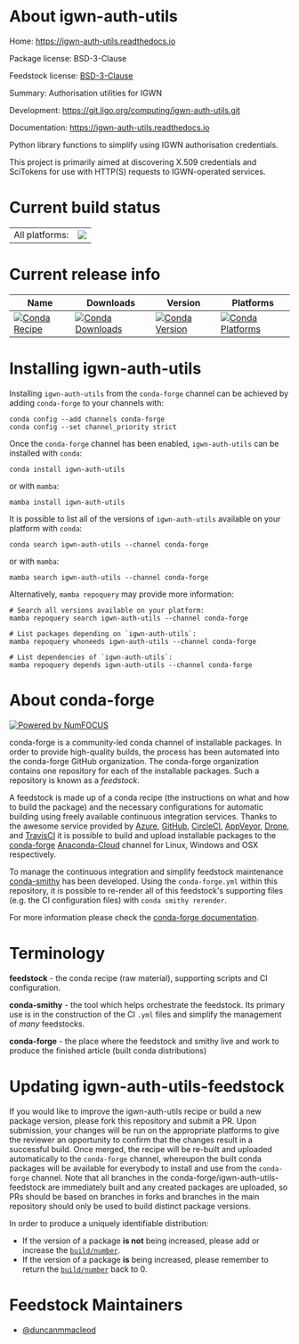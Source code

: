 About igwn-auth-utils
=====================

Home: https://igwn-auth-utils.readthedocs.io

Package license: BSD-3-Clause

Feedstock license: [BSD-3-Clause](https://github.com/conda-forge/igwn-auth-utils-feedstock/blob/main/LICENSE.txt)

Summary: Authorisation utilities for IGWN

Development: https://git.ligo.org/computing/igwn-auth-utils.git

Documentation: https://igwn-auth-utils.readthedocs.io

Python library functions to simplify using IGWN authorisation credentials.

This project is primarily aimed at discovering X.509 credentials and
SciTokens for use with HTTP(S) requests to IGWN-operated services.


Current build status
====================


<table><tr><td>All platforms:</td>
    <td>
      <a href="https://dev.azure.com/conda-forge/feedstock-builds/_build/latest?definitionId=14841&branchName=main">
        <img src="https://dev.azure.com/conda-forge/feedstock-builds/_apis/build/status/igwn-auth-utils-feedstock?branchName=main">
      </a>
    </td>
  </tr>
</table>

Current release info
====================

| Name | Downloads | Version | Platforms |
| --- | --- | --- | --- |
| [![Conda Recipe](https://img.shields.io/badge/recipe-igwn--auth--utils-green.svg)](https://anaconda.org/conda-forge/igwn-auth-utils) | [![Conda Downloads](https://img.shields.io/conda/dn/conda-forge/igwn-auth-utils.svg)](https://anaconda.org/conda-forge/igwn-auth-utils) | [![Conda Version](https://img.shields.io/conda/vn/conda-forge/igwn-auth-utils.svg)](https://anaconda.org/conda-forge/igwn-auth-utils) | [![Conda Platforms](https://img.shields.io/conda/pn/conda-forge/igwn-auth-utils.svg)](https://anaconda.org/conda-forge/igwn-auth-utils) |

Installing igwn-auth-utils
==========================

Installing `igwn-auth-utils` from the `conda-forge` channel can be achieved by adding `conda-forge` to your channels with:

```
conda config --add channels conda-forge
conda config --set channel_priority strict
```

Once the `conda-forge` channel has been enabled, `igwn-auth-utils` can be installed with `conda`:

```
conda install igwn-auth-utils
```

or with `mamba`:

```
mamba install igwn-auth-utils
```

It is possible to list all of the versions of `igwn-auth-utils` available on your platform with `conda`:

```
conda search igwn-auth-utils --channel conda-forge
```

or with `mamba`:

```
mamba search igwn-auth-utils --channel conda-forge
```

Alternatively, `mamba repoquery` may provide more information:

```
# Search all versions available on your platform:
mamba repoquery search igwn-auth-utils --channel conda-forge

# List packages depending on `igwn-auth-utils`:
mamba repoquery whoneeds igwn-auth-utils --channel conda-forge

# List dependencies of `igwn-auth-utils`:
mamba repoquery depends igwn-auth-utils --channel conda-forge
```


About conda-forge
=================

[![Powered by
NumFOCUS](https://img.shields.io/badge/powered%20by-NumFOCUS-orange.svg?style=flat&colorA=E1523D&colorB=007D8A)](https://numfocus.org)

conda-forge is a community-led conda channel of installable packages.
In order to provide high-quality builds, the process has been automated into the
conda-forge GitHub organization. The conda-forge organization contains one repository
for each of the installable packages. Such a repository is known as a *feedstock*.

A feedstock is made up of a conda recipe (the instructions on what and how to build
the package) and the necessary configurations for automatic building using freely
available continuous integration services. Thanks to the awesome service provided by
[Azure](https://azure.microsoft.com/en-us/services/devops/), [GitHub](https://github.com/),
[CircleCI](https://circleci.com/), [AppVeyor](https://www.appveyor.com/),
[Drone](https://cloud.drone.io/welcome), and [TravisCI](https://travis-ci.com/)
it is possible to build and upload installable packages to the
[conda-forge](https://anaconda.org/conda-forge) [Anaconda-Cloud](https://anaconda.org/)
channel for Linux, Windows and OSX respectively.

To manage the continuous integration and simplify feedstock maintenance
[conda-smithy](https://github.com/conda-forge/conda-smithy) has been developed.
Using the ``conda-forge.yml`` within this repository, it is possible to re-render all of
this feedstock's supporting files (e.g. the CI configuration files) with ``conda smithy rerender``.

For more information please check the [conda-forge documentation](https://conda-forge.org/docs/).

Terminology
===========

**feedstock** - the conda recipe (raw material), supporting scripts and CI configuration.

**conda-smithy** - the tool which helps orchestrate the feedstock.
                   Its primary use is in the construction of the CI ``.yml`` files
                   and simplify the management of *many* feedstocks.

**conda-forge** - the place where the feedstock and smithy live and work to
                  produce the finished article (built conda distributions)


Updating igwn-auth-utils-feedstock
==================================

If you would like to improve the igwn-auth-utils recipe or build a new
package version, please fork this repository and submit a PR. Upon submission,
your changes will be run on the appropriate platforms to give the reviewer an
opportunity to confirm that the changes result in a successful build. Once
merged, the recipe will be re-built and uploaded automatically to the
`conda-forge` channel, whereupon the built conda packages will be available for
everybody to install and use from the `conda-forge` channel.
Note that all branches in the conda-forge/igwn-auth-utils-feedstock are
immediately built and any created packages are uploaded, so PRs should be based
on branches in forks and branches in the main repository should only be used to
build distinct package versions.

In order to produce a uniquely identifiable distribution:
 * If the version of a package **is not** being increased, please add or increase
   the [``build/number``](https://docs.conda.io/projects/conda-build/en/latest/resources/define-metadata.html#build-number-and-string).
 * If the version of a package **is** being increased, please remember to return
   the [``build/number``](https://docs.conda.io/projects/conda-build/en/latest/resources/define-metadata.html#build-number-and-string)
   back to 0.

Feedstock Maintainers
=====================

* [@duncanmmacleod](https://github.com/duncanmmacleod/)

